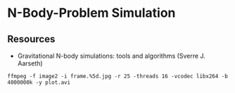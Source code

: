 # N-Body-Problem Simulation

## Resources
* Gravitational N-body simulations: tools and algorithms (Sverre J. Aarseth)


```
ffmpeg -f image2 -i frame.%5d.jpg -r 25 -threads 16 -vcodec libx264 -b 4000000k -y plot.avi
```
